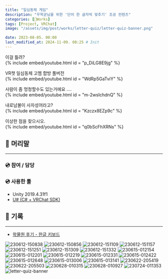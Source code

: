 ```yaml
---
title: "일심동체 게임"
description: "우왁굳님을 위한 '단어 한 글자씩 맞추기' 조공 컨텐츠"
categories: [🍇Works]
tags: [Project, VRChat]
image: "/assets/img/post/works/letter-quiz/letter-quiz-banner.png"

date: 2023-08-05. 00:00
last_modified_at: 2024-11-09. 08:25 # Init
---
```


이걸 틀려?  
{% include embed/youtube.html id = "p_DiLG8E9jg" %}

VR챗 일심동체 고멤 합방 풀버전  
{% include embed/youtube.html id = "WdRp5GaTviY" %}

사람이 좀 멍청할수도 있는거에요 ....  
{% include embed/youtube.html id = "m-2wsIchdnQ" %}

내로남불이 사자성어라고?  
{% include embed/youtube.html id = "Kzczx8EZp9c" %}

이상한 점을 찾으시오.  
{% include embed/youtube.html id = "q0bScFhXRNs" %}

## 📀 머리말

---

### 💿 참여 / 담당

### 💿 사용한 툴

- Unity 2019.4.31f1
- [U# (C# + VRChat SDK)](https://udonsharp.docs.vrchat.com/)

## 📀 기록

---

- [왁물원 후기 - 한글 키보드](https://cafe.naver.com/steamindiegame/12922263)

![230612-150838](/assets/img/post/works/letter-quiz/230612-150838.png)
![230612-150856](/assets/img/post/works/letter-quiz/230612-150856.png)
![230612-151109](/assets/img/post/works/letter-quiz/230612-151109.png)
![230612-151157](/assets/img/post/works/letter-quiz/230612-151157.png)
![230612-151251](/assets/img/post/works/letter-quiz/230612-151251.png)
![230612-151309](/assets/img/post/works/letter-quiz/230612-151309.png)
![230612-151332](/assets/img/post/works/letter-quiz/230612-151332.png)
![230615-012154](/assets/img/post/works/letter-quiz/230615-012154.png)
![230615-012201](/assets/img/post/works/letter-quiz/230615-012201.png)
![230615-012219](/assets/img/post/works/letter-quiz/230615-012219.png)
![230615-012331](/assets/img/post/works/letter-quiz/230615-012331.png)
![230615-012422](/assets/img/post/works/letter-quiz/230615-012422.png)
![230615-012648](/assets/img/post/works/letter-quiz/230615-012648.png)
![230615-013006](/assets/img/post/works/letter-quiz/230615-013006.png)
![230615-013141](/assets/img/post/works/letter-quiz/230615-013141.png)
![230622-205419](/assets/img/post/works/letter-quiz/230622-205419.png)
![230622-205503](/assets/img/post/works/letter-quiz/230622-205503.png)
![230628-010315](/assets/img/post/works/letter-quiz/230628-010315.png)
![230628-010927](/assets/img/post/works/letter-quiz/230628-010927.png)
![230724-011353](/assets/img/post/works/letter-quiz/230724-011353.png)
![letter-quiz-banner](/assets/img/post/works/letter-quiz/letter-quiz-banner.png)
